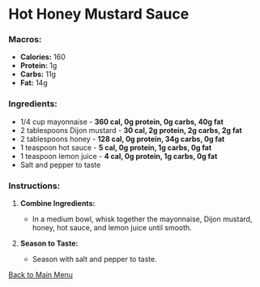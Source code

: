 # Hot Honey Mustard Sauce

### Macros:
- **Calories:** 160
- **Protein:** 1g
- **Carbs:** 11g
- **Fat:** 14g

### Ingredients:
- 1/4 cup mayonnaise - **360 cal, 0g protein, 0g carbs, 40g fat**
- 2 tablespoons Dijon mustard - **30 cal, 2g protein, 2g carbs, 2g fat**
- 2 tablespoons honey - **128 cal, 0g protein, 34g carbs, 0g fat**
- 1 teaspoon hot sauce - **5 cal, 0g protein, 1g carbs, 0g fat**
- 1 teaspoon lemon juice - **4 cal, 0g protein, 1g carbs, 0g fat**
- Salt and pepper to taste

### Instructions:
1. **Combine Ingredients:**
   - In a medium bowl, whisk together the mayonnaise, Dijon mustard, honey, hot sauce, and lemon juice until smooth.

2. **Season to Taste:**
   - Season with salt and pepper to taste.

[Back to Main Menu](../README.md)